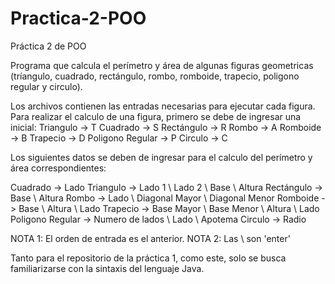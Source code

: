 # Practica-2-POO
Práctica 2 de POO

Programa que calcula el perímetro y área de algunas figuras geometricas (tríangulo, cuadrado, rectángulo, rombo, romboide, trapecio, poligono regular y circulo). 

Los archivos contienen las entradas necesarias para ejecutar cada figura. Para realizar el calculo de una figura, primero se debe de ingresar una inicial:
Triangulo -> T
Cuadrado -> S
Rectángulo -> R
Rombo -> A
Romboide -> B
Trapecio -> D
Poligono Regular -> P
Circulo -> C

Los siguientes datos se deben de ingresar para el calculo del perímetro y área correspondientes:

Cuadrado -> Lado
Triangulo -> Lado 1 \ Lado 2 \ Base \ Altura
Rectángulo -> Base \ Altura
Rombo -> Lado \ Diagonal Mayor \ Diagonal Menor
Romboide -> Base \ Altura \ Lado
Trapecio -> Base Mayor \ Base Menor \ Altura \ Lado
Poligono Regular -> Numero de lados \ Lado \ Apotema
Circulo -> Radio

NOTA 1: El orden de entrada es el anterior.
NOTA 2: Las \ son 'enter'

Tanto para el repositorio de la práctica 1, como este, solo se busca familiarizarse con la sintaxis del lenguaje Java.
